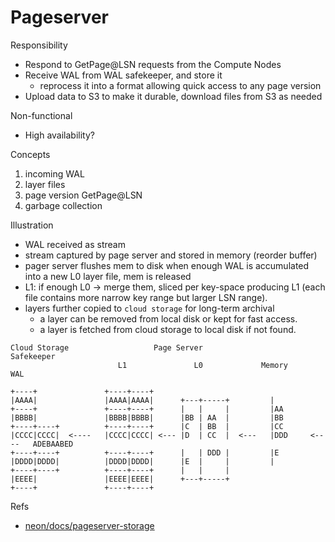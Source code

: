 # Pageserver

Responsibility
- Respond to GetPage@LSN requests from the Compute Nodes
- Receive WAL from WAL safekeeper, and store it
  - reprocess it into a format allowing quick access to any page version
- Upload data to S3 to make it durable, download files from S3 as needed

Non-functional
- High availability?

Concepts
1. incoming WAL
2. layer files
3. page version GetPage@LSN
4. garbage collection

Illustration
- WAL received as stream
- stream captured by page server and stored in memory (reorder buffer)
- pager server flushes mem to disk when enough WAL is accumulated into a new L0 layer file, mem is released
- L1: if enough L0 -> merge them, sliced per key-space producing L1 (each file contains more narrow key range but larger LSN range).
- layers further copied to `cloud storage` for long-term archival
  - a layer can be removed from local disk or kept for fast access.
  - a layer is fetched from cloud storage to local disk if not found.

```
Cloud Storage                   Page Server                           Safekeeper
                        L1               L0             Memory            WAL

+----+               +----+----+
|AAAA|               |AAAA|AAAA|      +---+-----+         |
+----+               +----+----+      |   |     |         |AA
|BBBB|               |BBBB|BBBB|      |BB | AA  |         |BB
+----+----+          +----+----+      |C  | BB  |         |CC
|CCCC|CCCC|  <----   |CCCC|CCCC| <--- |D  | CC  |  <---   |DDD     <----   ADEBAABED
+----+----+          +----+----+      |   | DDD |         |E
|DDDD|DDDD|          |DDDD|DDDD|      |E  |     |         |
+----+----+          +----+----+      |   |     |
|EEEE|               |EEEE|EEEE|      +---+-----+
+----+               +----+----+
```

Refs
- [neon/docs/pageserver-storage](https://github.com/neondatabase/neon/blob/main/docs/pageserver-storage.md)